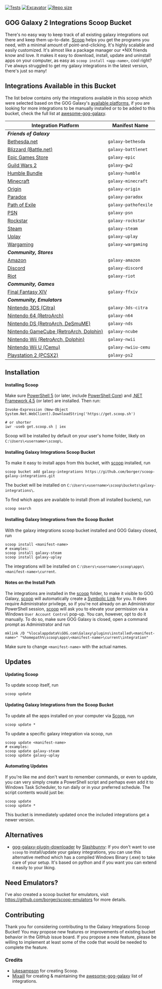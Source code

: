 [![Tests](https://github.com/borger/scoop-galaxy-integrations/actions/workflows/ci.yml/badge.svg)](https://github.com/borger/scoop-galaxy-integrations/actions/workflows/ci.yml)
[![Excavator](https://github.com/borger/scoop-galaxy-integrations/actions/workflows/excavator.yml/badge.svg)](https://github.com/borger/scoop-galaxy-integrations/actions/workflows/excavator.yml) [![Repo size](https://img.shields.io/github/repo-size/borger/scoop-galaxy-integrations.svg)](https://github.com/borger/scoop-galaxy-integrations)
## GOG Galaxy 2 Integrations Scoop Bucket

There's no easy way to keep track of all existing galaxy integrations out there and keep them up-to-date. [Scoop](http://scoop.sh) helps you get the programs you need, with a minimal amount of point-and-clicking. It's highly scalable and easily customized. It's almost like a package manager our *NIX friends know and love. It makes it easy to download, install, update and uninstall apps on your computer, as easy as `scoop install <app-name>`, cool right? I've always struggled to get my galaxy integrations in the latest version, there's just so many!

## Integrations Available in this Bucket
The list below contains only the integrations available in this scoop which were selected based on the GOG Galaxy's [available platforms](https://github.com/gogcom/galaxy-integrations-python-api/blob/master/PLATFORM_IDs.md), if you are looking for more integrations to be manually installed or to be added to this bucket, check the full list at [awesome-gog-galaxy](https://github.com/Mixaill/awesome-gog-galaxy).

Integration Platform                              | Manifest Name         |
------------------------------------------------- | ----------------------|
***Friends of Galaxy***                                                   |
[Bethesda.net][bethesda]                          | `galaxy-bethesda`     |
[Blizzard (Battle.net)][battlenet]                | `galaxy-battlenet`    |
[Epic Games Store][epic]                          | `galaxy-epic`         |
[Guild Wars 2][gw2]                               | `galaxy-gw2`          |
[Humble Bundle][humble]                           | `galaxy-humble`       |
[Minecraft][minecraft]                            | `galaxy-minecraft`    |
[Origin][origin]                                  | `galaxy-origin`       |
[Paradox][paradox]                                | `galaxy-paradox`      |
[Path of Exile][pathofexile]                      | `galaxy-pathofexile`  |
[PSN][psn]                                        | `galaxy-psn`          |
[Rockstar][rockstar]                              | `galaxy-rockstar`     |
[Steam][steam]                                    | `galaxy-steam`        |
[Uplay][uplay]                                    | `galaxy-uplay`        |
[Wargaming][wargaming]                            | `galaxy-wargaming`    |
***Community, Stores***                                                   |
[Amazon][amazon]                                  | `galaxy-amazon`       |
[Discord][discord]                                | `galaxy-discord`      |
[Riot][riot]                                      | `galaxy-riot`         |
***Community, Games***                                                    |
[Final Fantasy XIV][ffxiv]                        | `galaxy-ffxiv`        |
***Community, Emulators***                                                |
[Nintendo 3DS (Citra)][3ds]                       | `galaxy-3ds-citra`    |
[Nintendo 64 (RetroArch)][n64]                    | `galaxy-n64`          |
[Nintendo DS (RetroArch, DeSmuME)][nds]           | `galaxy-nds`          |
[Nintendo GameCube (RetroArch, Dolphin)][ncube]   | `galaxy-ncube`        |
[Nintendo Wii (RetroArch, Dolphin)][nwii]         | `galaxy-nwii`         |
[Nintendo Wii U (Cemu)][nwiiu]                    | `galaxy-nwiiu-cemu`   |
[Playstation 2 (PCSX2)][ps2]                      | `galaxy-ps2`   |

[battlenet]: https://github.com/FriendsOfGalaxy/galaxy-integration-blizzard "Friends of Galaxy"
[bethesda]: https://github.com/FriendsOfGalaxy/galaxy-integration-bethesda "Friends of Galaxy"
[epic]: https://github.com/FriendsOfGalaxy/galaxy-integration-epic "Friends of Galaxy"
[gw2]: https://github.com/FriendsOfGalaxy/galaxy-integration-gw2 "Friends of Galaxy"
[humble]: https://github.com/FriendsOfGalaxy/galaxy-integration-humble "Friends of Galaxy"
[origin]: https://github.com/FriendsOfGalaxy/galaxy-integration-origin "Friends of Galaxy"
[minecraft]: https://github.com/FriendsOfGalaxy/galaxy-integration-minecraft "Friends of Galaxy"
[paradox]: https://github.com/FriendsOfGalaxy/galaxy-integration-paradox "Friends of Galaxy"
[pathofexile]: https://github.com/FriendsOfGalaxy/galaxy-integration-pathofexile "Friends of Galaxy"
[psn]: https://github.com/FriendsOfGalaxy/galaxy-integration-psn "Friends of Galaxy"
[rockstar]: https://github.com/FriendsOfGalaxy/galaxy-integration-rockstar "Friends of Galaxy"
[steam]: https://github.com/FriendsOfGalaxy/galaxy-integration-steam "Friends of Galaxy"
[uplay]: https://github.com/FriendsOfGalaxy/galaxy-integration-uplay "Friends of Galaxy"
[wargaming]: https://github.com/FriendsOfGalaxy/galaxy-integration-wargaming "Friends of Galaxy"
[amazon]: https://github.com/Rall3n/galaxy-integration-amazon "Maintainted by @Rall3n"
[discord]: https://github.com/Ertego/gog-galaxy-discord "Maintained by @Ertego"
[riot]: https://github.com/urwrstkn8mare/gog-riot-integration "Maintained by @urwrstkn8mare"
[ffxiv]: https://github.com/RZetko/galaxy-integration-ffxiv "Maintainted by @RZetko"
[3ds]: https://github.com/j-selby/galaxy-integration-citra "Maintainted by @j-selby"
[n64]: https://github.com/Riku55/galaxy-integration-n64-RetroArch- "Maintained by @Riku55"
[nds]: https://github.com/TBemme/galaxy-integration-nds "Maintainted by @TBemme"
[ncube]: https://github.com/JTNDev/galaxy-integration-gc "Maintainted by @JTNDev"
[nwii]: https://github.com/JTNDev/galaxy-integration-wii "Maintainted by @JTNDev"
[nwiiu]: https://github.com/LeonardFiedrowicz/galaxy-integration-cemu "Maintained by @LeonardFiedrowicz"
[ps2]: https://github.com/AHCoder/galaxy-integration-ps2 "Maintained by @AHCoder"

## Installation
#### Installing Scoop
Make sure [PowerShell 5](https://aka.ms/wmf5download) (or later, include [PowerShell Core](https://docs.microsoft.com/en-us/powershell/scripting/install/installing-powershell-core-on-windows?view=powershell-6)) and [.NET Framework 4.5](https://www.microsoft.com/net/download) (or later) are installed. Then run:

    Invoke-Expression (New-Object System.Net.WebClient).DownloadString('https://get.scoop.sh')

    # or shorter
    iwr -useb get.scoop.sh | iex
Scoop will be installed by default on your user's home folder, likely on `C:\Users\<username>\scoop\`.

#### Installing Galaxy Integrations Scoop Bucket
To make it easy to install apps from this bucket, with [scoop](#-Installing-Scoop) installed, run

    scoop bucket add galaxy-integrations https://github.com/borger/scoop-galaxy-integrations.git
The bucket will be installed on `C:\Users\<username>\scoop\buckets\galaxy-integrations\`.

To find which apps are available to install (from all installed buckets), run

    scoop search

#### Installing Galaxy Integrations from the Scoop Bucket
With the galaxy integrations scoop bucket installed and GOG Galaxy closed, run

    scoop install <manifest-name>
    # examples:
    scoop install galaxy-steam
    scoop install galaxy-uplay
The integrations will be installed on `C:\Users\<username>\scoop\apps\<manifest-name>\current`.

#### Notes on the Install Path
The integrations are installed in the [scoop](#-Installing-Scoop) folder, to make it visible to GOG Galaxy, [scoop](#-Installing-Scoop) will automatically create a [Symbolic Link](https://www.howtogeek.com/howto/16226/complete-guide-to-symbolic-links-symlinks-on-windows-or-linux/) for you. It does require Administrator privilege, so if you're not already on an Administrator PowerShell session, [scoop](#-Installing-Scoop) will ask you to elevate your permission via a Windows `User Account Control` pop-up. You can, however, opt to do it manually. To do so, make sure GOG Galaxy is closed, open a command prompt as Administrator and run

    mklink /D "%localappdata%\GOG.com\Galaxy\plugins\installed\<manifest-name>" "%homepath%\scoop\apps\<manifest-name>\current\integration"
Make sure to change `<manifest-name>` with the actual names.
## Updates
#### Updating Scoop
To update scoop itself, run

    scoop update

#### Updating Galaxy Integrations from the Scoop Bucket
To update all the apps installed on your computer via [Scoop](http://scoop.sh), run

    scoop update *

To update a specific galaxy integration via scoop, run

    scoop update <manifest-name>
    # examples:
    scoop update galaxy-steam
    scoop update galaxy-uplay

#### Automating Updates
If you're like me and don't want to remember commands, or even to update, you can very simply create a PowerShell script and perhaps even add it to Windows Task Scheduler, to run daily or in your preferred schedule. The script contents would just be:

    scoop update
    scoop update *
This bucket is immediately updated once the included integrations get a newer version.

## Alternatives
- [gog-galaxy-plugin-downloader](https://github.com/Slashbunny/gog-galaxy-plugin-downloader/releases) by [Slashbunny](https://github.com/Slashbunny): If you don't want to use `scoop` to install/update your galaxy integrations, you can use this alternative method which has a compiled Windows Binary (.exe) to take care of your setup. It's based on python and if you want you can extend it easily to your liking.

## Need Emulators?
I've also created a scoop bucket for emulators, visit https://github.com/borger/scoop-emulators for more details.

## Contributing
Thank you for considering contributing to the Galaxy Integrations Scoop Bucket! You may propose new features or improvements of existing bucket behavior in the GitHub issue board. If you propose a new feature, please be willing to implement at least some of the code that would be needed to complete the feature.

### Credits
- [lukesampson](https://github.com/lukesampson) for creating Scoop.
- [Mixaill](https://github.com/Mixaill/) for creating & maintaining the [awesome-gog-galaxy](https://github.com/Mixaill/awesome-gog-galaxy) list of integrations.
